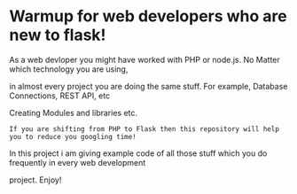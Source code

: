 # Warmup for web developers who are new to flask!

As a web devloper you might have worked with PHP or node.js. No Matter which technology you are using,

in almost every project you are doing the same stuff. For example, Database Connections, REST API, etc

Creating Modules and libraries etc. 

    If you are shifting from PHP to Flask then this repository will help you to reduce you googling time!

In this project i am giving example code of all those stuff which you do frequently in every web development

project. Enjoy!